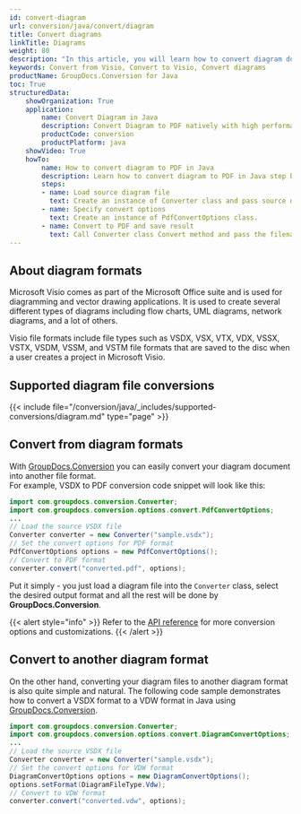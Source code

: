 ```yaml
---
id: convert-diagram
url: conversion/java/convert/diagram
title: Convert diagrams
linkTitle: Diagrams
weight: 80
description: "In this article, you will learn how to convert diagram documents to other formats or another diagram format with GroupDocs.Conversion for Java."
keywords: Convert from Visio, Convert to Visio, Convert diagrams
productName: GroupDocs.Conversion for Java
toc: True
structuredData:
    showOrganization: True
    application:    
        name: Convert Diagram in Java    
        description: Convert Diagram to PDF natively with high performance using Java language and GroupDocs.Conversion for Java APIs
        productCode: conversion
        productPlatform: java 
    showVideo: True
    howTo:
        name: How to convert diagram to PDF in Java 
        description: Learn how to convert diagram to PDF in Java step by step
        steps:
        - name: Load source diagram file 
          text: Create an instance of Converter class and pass source diagram file path as a constructor parameter. You may specify absolute or relative file paths as per your requirements. 
        - name: Specify convert options 
          text: Create an instance of PdfConvertOptions class.
        - name: Convert to PDF and save result 
          text: Call Converter class Convert method and pass the filename for the converted PDF file and the PdfConvertOptions object from the previous step as parameters.
---
```


## About diagram formats

Microsoft Visio comes as part of the Microsoft Office suite and is used for diagramming and vector drawing applications. It is used to create several different types of diagrams including flow charts, UML diagrams, network diagrams, and a lot of others.

Visio file formats include file types such as VSDX, VSX, VTX, VDX, VSSX, VSTX, VSDM, VSSM, and VSTM file formats that are saved to the disc when a user creates a project in Microsoft Visio.

## Supported diagram file conversions

{{< include file="/conversion/java/_includes/supported-conversions/diagram.md" type="page" >}}

## Convert from diagram formats

With [GroupDocs.Conversion](https://products.groupdocs.com/conversion/java) you can easily convert your diagram document into another file format.  
For example, VSDX to PDF conversion code snippet will look like this:

```java
import com.groupdocs.conversion.Converter;
import com.groupdocs.conversion.options.convert.PdfConvertOptions;
...
// Load the source VSDX file
Converter converter = new Converter("sample.vsdx");
// Set the convert options for PDF format
PdfConvertOptions options = new PdfConvertOptions();
// Convert to PDF format
converter.convert("converted.pdf", options);
```

Put it simply - you just load a diagram file into the `Converter` class, select the desired output format and all the rest will be done by **GroupDocs.Conversion**.  

{{< alert style="info" >}}
Refer to the [API reference](https://reference.groupdocs.com/conversion/java/groupdocs.conversion.options.convert) for more conversion options and customizations.
{{< /alert >}}

## Convert to another diagram format

On the other hand, converting your diagram files to another diagram format is also quite simple and natural.
The following code sample demonstrates how to convert a VSDX format to a VDW format in Java using [GroupDocs.Conversion](https://products.groupdocs.com/conversion/java).

```java
import com.groupdocs.conversion.Converter;
import com.groupdocs.conversion.options.convert.DiagramConvertOptions;
...
// Load the source VSDX file
Converter converter = new Converter("sample.vsdx");
// Set the convert options for VDW format
DiagramConvertOptions options = new DiagramConvertOptions();
options.setFormat(DiagramFileType.Vdw);
// Convert to VDW format
converter.convert("converted.vdw", options);
```
